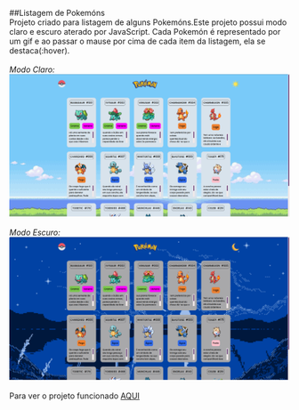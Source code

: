 ##Listagem de Pokemóns
<br>
Projeto criado para listagem de alguns Pokemóns.Este projeto possui modo claro e escuro aterado por JavaScript.
Cada Pokemón é representado por um gif e ao passar o mause por cima de cada item da listagem, ela se destaca(:hover).
<br><br>
*Modo Claro:*
![](./imagens/pokemon-claro.png)
<br><br>
*Modo Escuro:*
![](./imagens/pokemon-escuro.png)
<br><br>
Para ver o projeto funcionado [AQUI](https://github.com/WilgnerFrasao/projeto-listagem-pokemon/deployments/activity_log?environment=github-pages)


